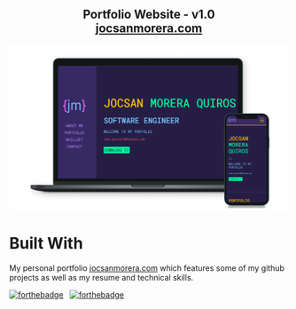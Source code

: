 <h2 align="center">
  Portfolio Website - v1.0<br/>
  <a href="https://soumyajit.vercel.app/" target="_blank">jocsanmorera.com</a>
</h2>

![JocsanMorera](/assets/img/readme/Readme.png)


# Built With

My personal portfolio <a href="https://jocsanmorera.com/" target="_blank">jocsanmorera.com</a> which features some of my github projects as well as my resume and technical skills.<br/>

[![forthebadge](https://forthebadge.com/images/badges/built-with-love.svg)](https://forthebadge.com) &nbsp;
[![forthebadge](https://forthebadge.com/images/badges/made-with-javascript.svg)](https://forthebadge.com) 
